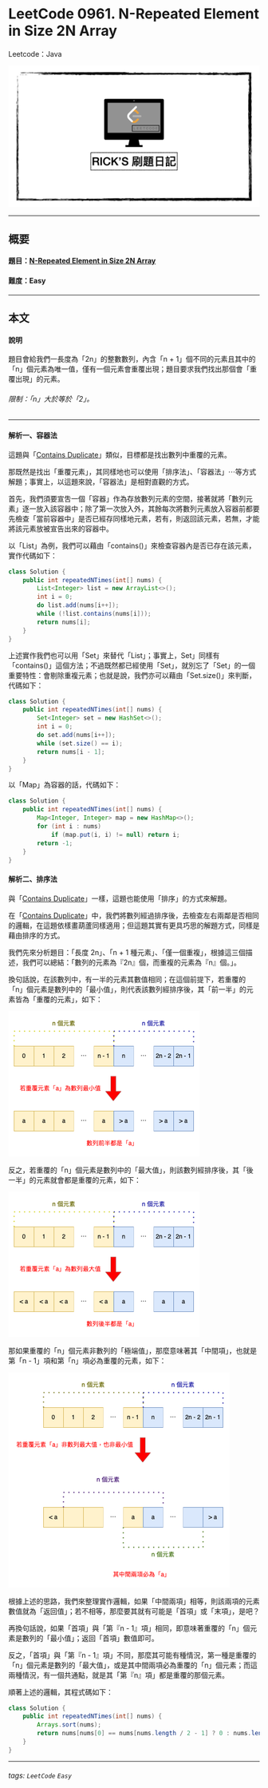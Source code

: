 # LeetCode 0961. N-Repeated Element in Size 2N Array
Leetcode：Java

![](https://github.com/rickbsr/LeetCode/blob/main/pics/leetcode-rick.jpeg?raw=true)

---

## 概要

#### 題目：[N-Repeated Element in Size 2N Array](https://leetcode.com/problems/n-repeated-element-in-size-2n-array/)

#### 難度：Easy

---

## 本文

#### 說明

題目會給我們一長度為「2n」的整數數列，內含「n + 1」個不同的元素且其中的「n」個元素為唯一值，僅有一個元素會重覆出現；題目要求我們找出那個會「重覆出現」的元素。


###### 限制：「n」大於等於「2」。

---

#### 解析一、容器法

這題與「[Contains Duplicate](https://leetcode.com/problems/contains-duplicate/)」類似，目標都是找出數列中重覆的元素。

那既然是找出「重覆元素」，其同樣地也可以使用「排序法」、「容器法」⋯等方式解題；事實上，以這題來說，「容器法」是相對直觀的方式。

首先，我們須要宣吿一個「容器」作為存放數列元素的空間，接著就將「數列元素」逐一放入該容器中；除了第一次放入外，其餘每次將數列元素放入容器前都要先檢查「當前容器中」是否已經存同樣地元素，若有，則返回該元素，若無，才能將該元素放被宣告出來的容器中。

以「List」為例，我們可以藉由「contains()」來檢查容器內是否已存在該元素，實作代碼如下：

```java
class Solution {
    public int repeatedNTimes(int[] nums) {
        List<Integer> list = new ArrayList<>();
        int i = 0;
        do list.add(nums[i++]);
        while (!list.contains(nums[i]));
        return nums[i];
    }
}
```

上述實作我們也可以用「Set」來替代「List」；事實上，Set」同樣有「contains()」這個方法；不過既然都已經使用「Set」，就別忘了「Set」的一個重要特性：會剔除重複元素；也就是說，我們亦可以藉由「Set.size()」來判斷，代碼如下：

```java
class Solution {
    public int repeatedNTimes(int[] nums) {
        Set<Integer> set = new HashSet<>();
        int i = 0;
        do set.add(nums[i++]);
        while (set.size() == i);
        return nums[i - 1];
    }
}
```

以「Map」為容器的話，代碼如下：

```java
class Solution {
    public int repeatedNTimes(int[] nums) {
        Map<Integer, Integer> map = new HashMap<>();
        for (int i : nums)
            if (map.put(i, i) != null) return i;
        return -1;
    }
}
```

#### 解析二、排序法

與「[Contains Duplicate](https://leetcode.com/problems/contains-duplicate/)」一樣，這題也能使用「排序」的方式來解題。

在「[Contains Duplicate](https://leetcode.com/problems/contains-duplicate/)」中，我們將數列經過排序後，去檢查左右兩鄰是否相同的邏輯，在這題依樣畫葫蘆同樣適用；但這題其實有更具巧思的解題方式，同樣是藉由排序的方式。

我們先來分析題目：「長度 2n」、「n + 1 種元素」、「僅一個重複」，根據這三個描述，我們可以總結：「數列的元素為『2n』個，而重複的元素為『n』個。」。

換句話說，在該數列中，有一半的元素其數值相同；在這個前提下，若重覆的「n」個元素是數列中的「最小值」，則代表該數列經排序後，其「前一半」的元素皆為「重覆的元素」，如下：

![](https://github.com/rickbsr/LeetCode/blob/main/pics/0961_n-repeated_element_in_size_2n_array_min_a.png?raw=true)

反之，若重覆的「n」個元素是數列中的「最大值」，則該數列經排序後，其「後一半」的元素就會都是重覆的元素，如下：

![](https://github.com/rickbsr/LeetCode/raw/main/pics/0961_n-repeated_element_in_size_2n_array_max_a.png)

那如果重覆的「n」個元素非數列的「極端值」，那麼意味著其「中間項」，也就是第「n - 1」項和第「n」項必為重覆的元素，如下：

![](https://github.com/rickbsr/LeetCode/raw/main/pics/0961_n-repeated_element_in_size_2n_array_normal_a.png)

根據上述的思路，我們來整理實作邏輯，如果「中間兩項」相等，則該兩項的元素數值就為「返回值」；若不相等，那麼要其就有可能是「首項」或「末項」，是吧？

再換句話說，如果「首項」與「第『n - 1』項」相同，即意味著重覆的「n」個元素是數列的「最小值」；返回「首項」數值即可。

反之，「首項」與「第『n - 1』項」不同，那麼其可能有種情況，第一種是重覆的「n」個元素是數列的「最大值」，或是其中間兩項必為重覆的「n」個元素；而這兩種情況，有一個共通點，就是其「第『n』項」都是重覆的那個元素。

順著上述的邏輯，其程式碼如下：

```java
class Solution {
    public int repeatedNTimes(int[] nums) {
        Arrays.sort(nums);
        return nums[nums[0] == nums[nums.length / 2 - 1] ? 0 : nums.length / 2];
    }
}
```

---

###### tags: `LeetCode` `Easy`